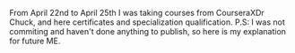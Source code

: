 From April 22nd to April 25th I was taking courses from CourseraXDr Chuck, and here certificates and specialization qualification.
P.S: I was not commiting and haven't done anything to publish, so here is my explanation for future ME. 
